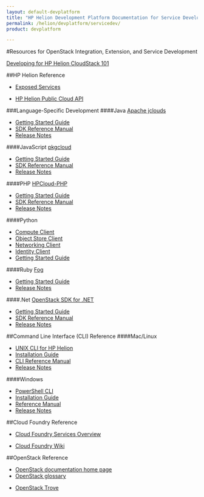 ```yaml
---
layout: default-devplatform
title: "HP Helion Development Platform Documentation for Service Developers"
permalink: /helion/devplatform/servicedev/
product: devplatform

---
```

#Resources for OpenStack Integration, Extension, and Service Development

[Developing for HP Helion CloudStack 101](https://cwiki.apache.org/confluence/display/CLOUDSTACK/Development+101_)

##HP Helion Reference
- [Exposed Services](/als/v1/user/#services)

- [HP Helion Public Cloud API](/api/)



###Language-Specific Development
####Java
[Apache jclouds](http://jclouds.apache.org/guides/hpcloud/)


- [Getting Started Guide](http://jclouds.apache.org/guides/hpcloud/)
- [SDK Reference Manual](http://javadocs.jclouds.cloudbees.net/)
- [Release Notes](http://jclouds.apache.org/releasenotes/) 

####JavaScript
[pkgcloud](https://github.com/pkgcloud/pkgcloud/)

- [Getting Started Guide](https://github.com/pkgcloud/pkgcloud/blob/master/docs/providers/hp/README.md)
- [SDK Reference Manual](https://github.com/pkgcloud/pkgcloud#supported-apis)
- [Release Notes](https://github.com/pkgcloud/pkgcloud/releases/)


####PHP
[HPCloud-PHP](https://github.com/hpcloud/HPCloud-PHP)

- [Getting Started Guide](php/sdk-getting-started.html)
- [SDK Reference Manual](http://hpcloud.github.io/HPCloud-PHP/doc/api/html/index.html)
- [Release Notes](https://github.com/hpcloud/HPCloud-PHP/blob/master/CHANGELOG.md)  

####Python

- [Compute Client](https://github.com/openstack/python-novaclient/)
- [Object Store Client](https://github.com/openstack/python-swiftclient)
- [Networking Client](https://github.com/openstack/python-neutronclient)
- [Identity Client](https://github.com/openstack/python-keystoneclient)  
- [Getting Started Guide](http://docs.openstack.org/user-guide/content/ch_sdk.html)

####Ruby 
[Fog](http://fog.io/)

- [Getting Started Guide](ruby/sdk-getting-started.html)
- [Release Notes](https://github.com/fog/fog/blob/master/CHANGELOG.md) 

####.Net
[OpenStack SDK for .NET](https://www.nuget.org/packages/OpenStack-SDK-DotNet/)

- [Getting Started Guide](https://wiki.openstack.org/wiki/OpenStack-SDK-DotNet#Quick_Start)
- [SDK Reference Manual](https://github.com/stackforge/openstack-sdk-dotnet)
- [Release Notes](https://github.com/stackforge/openstack-sdk-dotnet/blob/master/CHANGELOG.md) 

##Command Line Interface (CLI) Reference
####Mac/Linux


- [UNIX CLI for HP Helion](https://docs.hpcloud.com/cli/unix/)
- [Installation Guide](https://docs.hpcloud.com/cli/unix/2/install/)
- [CLI Reference Manual](https://docs.hpcloud.com/cli/unix/)
- [Release Notes](https://docs.hpcloud.com/cli/unix/release-notes/)

####Windows


- [PowerShell CLI](https://docs.hpcloud.com/cli/windows/)
- [Installation Guide](https://docs.hpcloud.com/cli/windows/installation/)
- [Reference Manual](https://docs.hpcloud.com/cli/windows/reference/)
- [Release Notes](https://docs.hpcloud.com/cli/windows/release-notes/)

##Cloud Foundry Reference

- [Cloud Foundry Services Overview](http://docs.cloudfoundry.org/services/overview.html/)
* [Cloud Foundry Wiki](https://github.com/cloudfoundry-community/cf-docs-contrib/wiki/)

##OpenStack Reference
 
* [OpenStack documentation home page](http://docs.openstack.org/)
* [OpenStack glossary](http://docs.openstack.org/glossary/content/glossary.html)
- [OpenStack Trove](https://wiki.openstack.org/wiki/Trove)